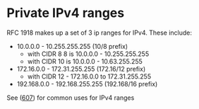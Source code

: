 # Private IPv4 ranges

RFC 1918 makes up a set of 3 ip ranges for IPv4. These include:

- 10.0.0.0 - 10.255.255.255 (10/8 prefix)
  - with CIDR 8 8 is 10.0.0.0 - 10.255.255.255
  - with CIDR 10 is 10.0.0.0 - 10.63.255.255
- 172.16.0.0 - 172.31.255.255 (172.16/12 prefix)
  - with CIDR 12 - 172.16.0.0 to 172.31.255.255
- 192.168.0.0 - 192.168.255.255 (192.168/16 prefix)

See ([607](../607)) for common uses for IPv4 ranges
